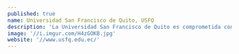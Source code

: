 ```yaml
---
published: true
name: Universidad San Francisco de Quito, USFQ
description: 'La Universidad San Francisco de Quito es comprometida con investigación científica relevante para la política y es reconocida como una institución académica destacada en el contexto latinoamericano, con conexiones extensivas a instituciones académicas prestigiosas en todo el mundo.'
image: '//i.imgur.com/H4zGOKB.jpg'
website: '//www.usfq.edu.ec/'
---
```



